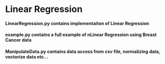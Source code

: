 # Linear Regression

#### LinearRegression.py contains implementaiton of Linear Regression

#### example.py contains a full example of nLinear Regression using Breast Cancer data

#### ManipulateData.py contains data access from csv file, normalizing data, vectorize data etc...


